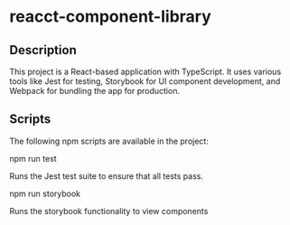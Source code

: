 # reacct-component-library

## Description

This project is a React-based application with TypeScript. It uses various tools like Jest for testing, Storybook for UI component development, and Webpack for bundling the app for production.

## Scripts

The following npm scripts are available in the project:

npm run test

Runs the Jest test suite to ensure that all tests pass.

npm run storybook

Runs the storybook functionality to view components
